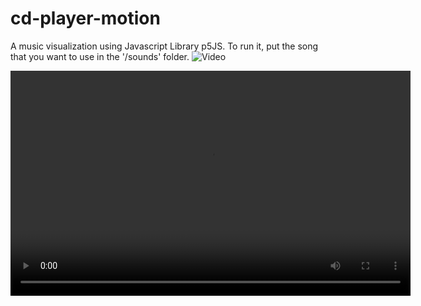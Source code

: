 # cd-player-motion
A music visualization using Javascript Library p5JS. To run it, put the song that you want to use in the '/sounds' folder. 
![Video](https://drive.google.com/file/d/1TES2_E1R2x_jWfrXGRVAaJvOXUHX4p_D/view?usp=sharing)

<video width="640" height="360" controls>
  <source src="https://drive.google.com/file/d/17DVjrm80uEqyMKmGZme35OKPsUIO9eIF/view?usp=drive_link" type="video/mp4">
  Your browser does not support the video tag.
</video>

